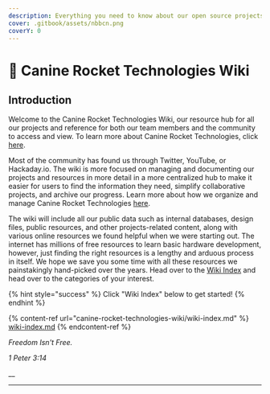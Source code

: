 ```yaml
---
description: Everything you need to know about our open source projects and more
cover: .gitbook/assets/nbbcn.png
coverY: 0
---
```


# 🐺 Canine Rocket Technologies Wiki

## Introduction

Welcome to the Canine Rocket Technologies Wiki, our resource hub for all our projects and reference for both our team members and the community to access and view. To learn more about Canine Rocket Technologies, click [here](canine-rocket-technologies-wiki/about-canine-rocket-tech.md).

Most of the community has found us through Twitter, YouTube, or Hackaday.io. The wiki is more focused on managing and documenting our projects and resources in more detail in a more centralized hub to make it easier for users to find the information they need, simplify collaborative projects, and archive our progress. Learn more about how we organize and manage Canine Rocket Technologies [here](canine-rocket-technologies-wiki/canine-rocket-tech-organizational-structure.md).

The wiki will include all our public data such as internal databases, design files, public resources, and other projects-related content, along with various online resources we found helpful when we were starting out. The internet has millions of free resources to learn basic hardware development, however, just finding the right resources is a lengthy and arduous process in itself. We hope we save you some time with all these resources we painstakingly hand-picked over the years. Head over to the [Wiki Index](canine-rocket-technologies-wiki/wiki-index.md) and head over to the categories of your interest.

{% hint style="success" %}
Click "Wiki Index" below to get started!
{% endhint %}

{% content-ref url="canine-rocket-technologies-wiki/wiki-index.md" %}
[wiki-index.md](canine-rocket-technologies-wiki/wiki-index.md)
{% endcontent-ref %}

_Freedom Isn't Free._

_1 Peter 3:14_

__

****
